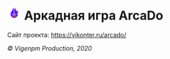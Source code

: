 ![Логотип проекта](https://raw.githubusercontent.com/vigenpm/ArcaDo/master/logo5.png) Аркадная игра ArcaDo
=====================
Сайт проекта: <https://vikonter.ru/arcado/>


_© Vigenpm Production, 2020_
